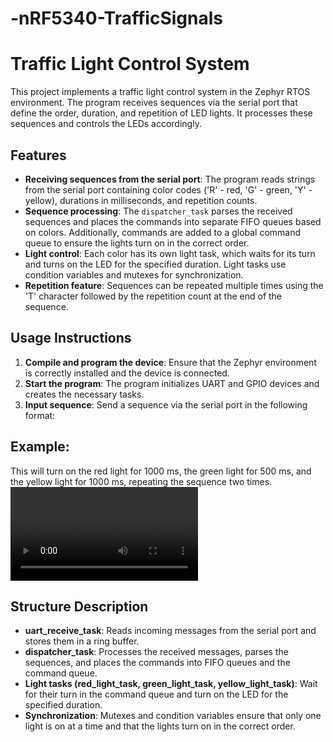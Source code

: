 # -nRF5340-TrafficSignals

# Traffic Light Control System

This project implements a traffic light control system in the Zephyr RTOS environment. The program receives sequences via the serial port that define the order, duration, and repetition of LED lights. It processes these sequences and controls the LEDs accordingly.

## Features

- **Receiving sequences from the serial port**: The program reads strings from the serial port containing color codes ('R' - red, 'G' - green, 'Y' - yellow), durations in milliseconds, and repetition counts.
- **Sequence processing**: The `dispatcher_task` parses the received sequences and places the commands into separate FIFO queues based on colors. Additionally, commands are added to a global command queue to ensure the lights turn on in the correct order.
- **Light control**: Each color has its own light task, which waits for its turn and turns on the LED for the specified duration. Light tasks use condition variables and mutexes for synchronization.
- **Repetition feature**: Sequences can be repeated multiple times using the 'T' character followed by the repetition count at the end of the sequence.

## Usage Instructions

1. **Compile and program the device**: Ensure that the Zephyr environment is correctly installed and the device is connected.
2. **Start the program**: The program initializes UART and GPIO devices and creates the necessary tasks.
3. **Input sequence**: Send a sequence via the serial port in the following format:


## Example:

This will turn on the red light for 1000 ms, the green light for 500 ms, and the yellow light for 1000 ms, repeating the sequence two times.
![Project Demo](./example.mp4)


## Structure Description

- **uart_receive_task**: Reads incoming messages from the serial port and stores them in a ring buffer.
- **dispatcher_task**: Processes the received messages, parses the sequences, and places the commands into FIFO queues and the command queue.
- **Light tasks (red_light_task, green_light_task, yellow_light_task)**: Wait for their turn in the command queue and turn on the LED for the specified duration.
- **Synchronization**: Mutexes and condition variables ensure that only one light is on at a time and that the lights turn on in the correct order.

